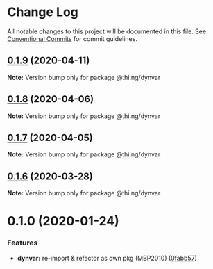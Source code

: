 # Change Log

All notable changes to this project will be documented in this file.
See [Conventional Commits](https://conventionalcommits.org) for commit guidelines.

## [0.1.9](https://github.com/thi-ng/umbrella/compare/@thi.ng/dynvar@0.1.8...@thi.ng/dynvar@0.1.9) (2020-04-11)

**Note:** Version bump only for package @thi.ng/dynvar





## [0.1.8](https://github.com/thi-ng/umbrella/compare/@thi.ng/dynvar@0.1.7...@thi.ng/dynvar@0.1.8) (2020-04-06)

**Note:** Version bump only for package @thi.ng/dynvar





## [0.1.7](https://github.com/thi-ng/umbrella/compare/@thi.ng/dynvar@0.1.6...@thi.ng/dynvar@0.1.7) (2020-04-05)

**Note:** Version bump only for package @thi.ng/dynvar





## [0.1.6](https://github.com/thi-ng/umbrella/compare/@thi.ng/dynvar@0.1.5...@thi.ng/dynvar@0.1.6) (2020-03-28)

**Note:** Version bump only for package @thi.ng/dynvar





# 0.1.0 (2020-01-24)

### Features

* **dynvar:** re-import & refactor as own pkg (MBP2010) ([0fabb57](https://github.com/thi-ng/umbrella/commit/0fabb57f386ad92ce81970c53d02993a8fb102c0))
